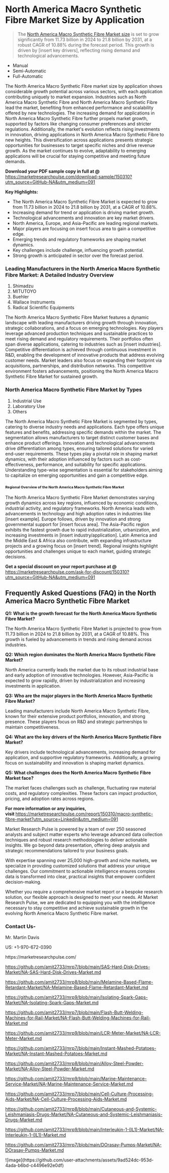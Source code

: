 <h1>North America Macro Synthetic Fibre Market&nbsp;Size by Application</h1><blockquote><p>The <a href="https://marketresearchpulse.com/download-sample/150310?utm_source=GitHub-NA&amp;utm_medium=091">North America Macro Synthetic Fibre Market size</a> is set to grow significantly from 11.73 billion in 2024 to 21.8 billion by 2031, at a robust CAGR of 10.88% during the forecast period. This growth is driven by [insert key drivers], reflecting rising demand and technological advancements.</p></blockquote><ul><li>Manual<li> Semi-Automatic<li> Full-Automatic</li></ul><p>The North America Macro Synthetic Fibre market size by application shows considerable growth potential across various sectors, with each application contributing uniquely to market expansion. Industries such as North America Macro Synthetic Fibre and North America Macro Synthetic Fibre lead the market, benefiting from enhanced performance and scalability offered by new technologies. The increasing demand for applications in North America Macro Synthetic Fibre further propels market growth, supported by factors like changing consumer preferences and stricter regulations. Additionally, the market's evolution reflects rising investments in innovation, driving applications in North America Macro Synthetic Fibre to new heights. This diversification across applications presents strategic opportunities for businesses to target specific niches and drive revenue growth. As the market continues to evolve, adaptability to emerging applications will be crucial for staying competitive and meeting future demands.</p><p><strong>Download your PDF sample copy in full at @ </strong><a href="https://marketresearchpulse.com/download-sample/150310?utm_source=GitHub-NA&amp;utm_medium=091">https://marketresearchpulse.com/download-sample/150310?utm_source=GitHub-NA&amp;utm_medium=091</a></p><p><strong>Key Highlights: </strong></p><ul><li>The North America Macro Synthetic Fibre Market is expected to grow from 11.73 billion in 2024 to 21.8 billion by 2031, at a CAGR of 10.88%.</li><li>Increasing demand for trend or application is driving market growth.</li><li>Technological advancements and innovation are key market drivers.</li><li>North America, Europe, and Asia-Pacific are leading regional markets.</li><li>Major players are focusing on insert focus area to gain a competitive edge.</li><li>Emerging trends and regulatory frameworks are shaping market dynamics.</li><li>Key challenges include challenge, influencing growth potential.</li><li>Strong growth is anticipated in sector over the forecast period.</li></ul><h3>Leading Manufacturers in the North America Macro Synthetic Fibre Market: A Detailed Industry Overview</h3><ol><li>Shimadzu</li><li>MITUTOYO</li><li>Buehler</li><li>Wallace Instruments</li><li>Radical Scientific Equipments</li></ol><div class="flex max-w-full flex-col flex-grow"><div class="min-h-8 text-message flex w-full flex-col items-end gap-2 whitespace-normal break-words [.text-message+&amp;]:mt-5" dir="auto" data-message-author-role="assistant" data-message-id="fd8432e4-4910-450d-b182-61b7bfb0a01f" data-message-model-slug="gpt-4o"><div class="flex w-full flex-col gap-1 empty:hidden first:pt-[3px]"><div class="markdown prose w-full break-words dark:prose-invert light"><p>The North America Macro Synthetic Fibre Market features a dynamic landscape with leading manufacturers driving growth through innovation, strategic collaborations, and a focus on emerging technologies. Key players leverage advanced production techniques and sustainable practices to meet rising demand and regulatory requirements. Their portfolios often span diverse applications, catering to industries such as [insert industries]. Competitive differentiation is achieved through continuous investment in R&amp;D, enabling the development of innovative products that address evolving customer needs. Market leaders also focus on expanding their footprint via acquisitions, partnerships, and distribution networks. This competitive environment fosters advancements, positioning the North America Macro Synthetic Fibre Market for sustained growth.</p></div></div></div></div><h3>North America Macro Synthetic Fibre Market by Types</h3><ol><li>Industrial Use<li> Laboratory Use<li> Others</li></ol><div class="flex max-w-full flex-col flex-grow"><div class="min-h-8 text-message flex w-full flex-col items-end gap-2 whitespace-normal break-words [.text-message+&amp;]:mt-5" dir="auto" data-message-author-role="assistant" data-message-id="084470be-0bb7-4664-bddf-5156b4f41249" data-message-model-slug="gpt-4o-mini"><div class="flex w-full flex-col gap-1 empty:hidden first:pt-[3px]"><div class="markdown prose w-full break-words dark:prose-invert light"><p>The North America Macro Synthetic Fibre Market is segmented by types, catering to diverse industry needs and applications. Each type offers unique features and benefits, addressing specific demands within the market. The segmentation allows manufacturers to target distinct customer bases and enhance product offerings. Innovation and technological advancements drive differentiation among types, ensuring tailored solutions for varied end-user requirements. These types play a pivotal role in shaping market dynamics, with their adoption influenced by factors such as cost-effectiveness, performance, and suitability for specific applications. Understanding type-wise segmentation is essential for stakeholders aiming to capitalize on emerging opportunities and gain a competitive edge.</p></div></div></div></div><h3><span style="font-size: 11px;">Regional Overview of the North America Macro Synthetic Fibre Market</span></h3><div class="flex max-w-full flex-col flex-grow"><div class="min-h-8 text-message flex w-full flex-col items-end gap-2 whitespace-normal break-words [.text-message+&amp;]:mt-5" dir="auto" data-message-author-role="assistant" data-message-id="e9038762-ce64-4e30-91c9-9bd413514231" data-message-model-slug="gpt-4o-mini"><div class="flex w-full flex-col gap-1 empty:hidden first:pt-[3px]"><div class="markdown prose w-full break-words dark:prose-invert light"><p>The North America Macro Synthetic Fibre Market demonstrates varying growth dynamics across key regions, influenced by economic conditions, industrial activity, and regulatory frameworks. North America leads with advancements in technology and high adoption rates in industries like [insert example]. Europe follows, driven by innovation and strong governmental support for [insert focus area]. The Asia-Pacific region exhibits the fastest growth due to rapid industrialization, urbanization, and increasing investments in [insert industry/application]. Latin America and the Middle East &amp; Africa also contribute, with expanding infrastructure projects and a growing focus on [insert trend]. Regional insights highlight opportunities and challenges unique to each market, guiding strategic decisions.</p></div></div></div></div><p><strong>Get a special discount on your report purchase at @ </strong><a href="https://marketresearchpulse.com/ask-for-discount/150310?utm_source=GitHub-NA&amp;utm_medium=091">https://marketresearchpulse.com/ask-for-discount/150310?utm_source=GitHub-NA&amp;utm_medium=091</a></p><h2>Frequently Asked Questions (FAQ) in the North America Macro Synthetic Fibre Market</h2><p><strong>Q1: What is the growth forecast for the North America Macro Synthetic Fibre Market?</strong></p><p>The North America Macro Synthetic Fibre Market is projected to grow from 11.73 billion in 2024 to 21.8 billion by 2031, at a CAGR of 10.88%. This growth is fueled by advancements in trends and rising demand across industries.</p><p><strong>Q2: Which region dominates the North America Macro Synthetic Fibre Market?</strong></p><p>North America currently leads the market due to its robust industrial base and early adoption of innovative technologies. However, Asia-Pacific is expected to grow rapidly, driven by industrialization and increasing investments in application.</p><p><strong>Q3: Who are the major players in the North America Macro Synthetic Fibre Market?</strong></p><p>Leading manufacturers include North America Macro Synthetic Fibre, known for their extensive product portfolios, innovation, and strong presence. These players focus on R&amp;D and strategic partnerships to maintain competitiveness.</p><p><strong>Q4: What are the key drivers of the North America Macro Synthetic Fibre Market?</strong></p><p>Key drivers include technological advancements, increasing demand for application, and supportive regulatory frameworks. Additionally, a growing focus on sustainability and innovation is shaping market dynamics.</p><p><strong>Q5: What challenges does the North America Macro Synthetic Fibre Market face?</strong></p><p>The market faces challenges such as challenge, fluctuating raw material costs, and regulatory complexities. These factors can impact production, pricing, and adoption rates across regions.</p><p><strong>For more information or any inquiries, visit&nbsp;</strong><a href="https://marketresearchpulse.com/report/150310/macro-synthetic-fibre-market?utm_source=Linkedin&utm_medium=091">https://marketresearchpulse.com/report/150310/macro-synthetic-fibre-market?utm_source=Linkedin&utm_medium=091</a></p><p>Market Research Pulse is powered by a team of over 250 seasoned analysts and subject matter experts who leverage advanced data collection techniques and robust research methodologies to deliver actionable insights. We go beyond data presentation, offering deep analysis and strategic recommendations tailored to your business goals.</p><p>With expertise spanning over 25,000 high-growth and niche markets, we specialize in providing customized solutions that address your unique challenges. Our commitment to actionable intelligence ensures complex data is transformed into clear, practical insights that empower confident decision-making.</p><p>Whether you require a comprehensive market report or a bespoke research solution, our flexible approach is designed to meet your needs. At Market Research Pulse, we are dedicated to equipping you with the intelligence necessary to stay competitive and achieve sustainable growth in the evolving North America Macro Synthetic Fibre market.</p><h3><strong>Contact Us-</strong></h3><p>Mr. Martin Davis</p><p>US: +1-970-672-0390</p><p>https://marketresearchpulse.com/</p><p><a href="https://github.com/amit2733/mrp7/blob/main/SAS-Hard-Disk-Drives-Market/NA-SAS-Hard-Disk-Drives-Market.md">https://github.com/amit2733/mrp7/blob/main/SAS-Hard-Disk-Drives-Market/NA-SAS-Hard-Disk-Drives-Market.md</a></p><p><a href="https://github.com/amit2733/mrp8/blob/main/Melamine-Based-Flame-Retardant-Market/NA-Melamine-Based-Flame-Retardant-Market.md">https://github.com/amit2733/mrp8/blob/main/Melamine-Based-Flame-Retardant-Market/NA-Melamine-Based-Flame-Retardant-Market.md</a></p><p><a href="https://github.com/amit2733/mrp9/blob/main/Isolating-Spark-Gaps-Market/NA-Isolating-Spark-Gaps-Market.md">https://github.com/amit2733/mrp9/blob/main/Isolating-Spark-Gaps-Market/NA-Isolating-Spark-Gaps-Market.md</a></p><p><a href="https://github.com/amit2733/mrp7/blob/main/Flash-Butt-Welding-Machines-for-Rail-Market/NA-Flash-Butt-Welding-Machines-for-Rail-Market.md">https://github.com/amit2733/mrp7/blob/main/Flash-Butt-Welding-Machines-for-Rail-Market/NA-Flash-Butt-Welding-Machines-for-Rail-Market.md</a></p><p><a href="https://github.com/amit2733/mrp9/blob/main/LCR-Meter-Market/NA-LCR-Meter-Market.md">https://github.com/amit2733/mrp9/blob/main/LCR-Meter-Market/NA-LCR-Meter-Market.md</a></p><p><a href="https://github.com/amit2733/mrp7/blob/main/Instant-Mashed-Potatoes-Market/NA-Instant-Mashed-Potatoes-Market.md">https://github.com/amit2733/mrp7/blob/main/Instant-Mashed-Potatoes-Market/NA-Instant-Mashed-Potatoes-Market.md</a></p><p><a href="https://github.com/amit2733/mrp8/blob/main/Alloy-Steel-Powder-Market/NA-Alloy-Steel-Powder-Market.md">https://github.com/amit2733/mrp8/blob/main/Alloy-Steel-Powder-Market/NA-Alloy-Steel-Powder-Market.md</a></p><p><a href="https://github.com/amit2733/mrp9/blob/main/Marine-Maintenance-Service-Market/NA-Marine-Maintenance-Service-Market.md">https://github.com/amit2733/mrp9/blob/main/Marine-Maintenance-Service-Market/NA-Marine-Maintenance-Service-Market.md</a></p><p><a href="https://github.com/amit2733/mrp7/blob/main/Cell-Culture-Processing-Aids-Market/NA-Cell-Culture-Processing-Aids-Market.md">https://github.com/amit2733/mrp7/blob/main/Cell-Culture-Processing-Aids-Market/NA-Cell-Culture-Processing-Aids-Market.md</a></p><p><a href="https://github.com/amit2733/mrp8/blob/main/Cutaneous-and-Systemic-Leishmaniasis-Drugs-Market/NA-Cutaneous-and-Systemic-Leishmaniasis-Drugs-Market.md">https://github.com/amit2733/mrp8/blob/main/Cutaneous-and-Systemic-Leishmaniasis-Drugs-Market/NA-Cutaneous-and-Systemic-Leishmaniasis-Drugs-Market.md</a></p><p><a href="https://github.com/amit2733/mrp9/blob/main/Interleukin-1-(IL1)-Market/NA-Interleukin-1-(IL1)-Market.md">https://github.com/amit2733/mrp9/blob/main/Interleukin-1-(IL1)-Market/NA-Interleukin-1-(IL1)-Market.md</a></p><p><a href="https://github.com/amit2733/mrp7/blob/main/DOrasay-Pumps-Market/NA-DOrasay-Pumps-Market.md">https://github.com/amit2733/mrp7/blob/main/DOrasay-Pumps-Market/NA-DOrasay-Pumps-Market.md</a></p>
![image](https://github.com/user-attachments/assets/9ad524dc-953d-4ada-b6bd-c4496e92e0df)
